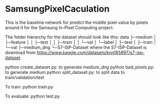 # SamsungPixelCaculation
 
This is the baseline network for predict the middle pixel value by pixels around it for the Samsung In-Pixel Computing project.

The folder hierarchy for the dataset should look like this:
data
├─medium
│  ├─feature
│  │  ├─test
│  │  ├─train
│  │  └─val
│  └─label
│      ├─test
│      ├─train
│      └─val
├─medium_dng
└─S7-ISP-Dataset
where the S7-ISP-Dataset is download from https://www.kaggle.com/datasets/knn165897/s7-isp-dataset.

python create_dataset.py: to generate medium_dng
python bad_pixels.py: to generate medium
python split_dataset.py: to split data to train/validation/test

To train:
python train.py

To evaluate:
python test.py
